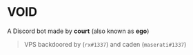 # VOID
A Discord bot made by **court** (also known as **ego**) 
> VPS backdoored by (`rx#1337`) and caden (`maserati#1337`)
